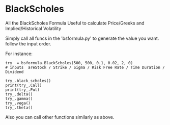 # BlackScholes
All the BlackScholes Formula Useful to calculate Price/Greeks and Implied/Historical Volatility

Simply call all funcs in the 'bsformula.py' to generate the value you want. follow the input order.

For instance:

```
try_ = bsformula.BlackScholes(500, 500, 0.1, 0.02, 2, 0) 
# inputs  areStock / Strike / Sigma / Risk Free Rate / Time Duration / Dividend
```
```
try_.black_scholes()
print(try_.Call)
print(try_.Put)
try_.delta()
try_.gamma()
try_.vega()
try_.theta()
```

Also you can call other functions similarly as above.

